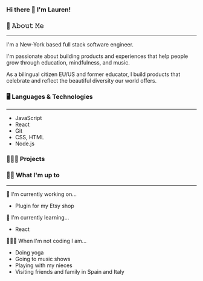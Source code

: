 ### Hi there 👋 I'm Lauren! 


### 📖 𝙰𝚋𝚘𝚞𝚝 𝙼𝚎
***
I'm a New-York based full stack software engineer. 

I'm passionate about building products and experiences that help people grow through education, mindfulness, and music. 

As a bilingual citizen EU/US and former educator, I build products that celebrate and reflect the beautiful diversity our world offers. 


### 🖥️ Languages & Technologies
---
* JavaScript
* React
* Git
* CSS, HTML
* Node.js


### 👩🏼‍💻 Projects
<!-- Link to Github --> 


### 🏃‍♀️ What I'm up to
---
🔭 I'm currently working on...
* Plugin for my Etsy shop

🌱 I'm currently learning...
* React

🧘🏼‍♀️ When I'm not coding I am...
* Doing yoga
* Going to music shows
* Playing with my nieces
* Visiting friends and family in Spain and Italy
 

<!--
**swersk/swersk** is a ✨ _special_ ✨ repository because its `README.md` (this file) appears on your GitHub profile.

Here are some ideas to get you started:

- 🔭 I’m currently working on ...
- 🌱 I’m currently learning ...
- 👯 I’m looking to collaborate on ...
- 🤔 I’m looking for help with ...
- 💬 Ask me about ...
- 📫 How to reach me: ...
- 😄 Pronouns: ...
- ⚡ Fun fact: ...
-->
